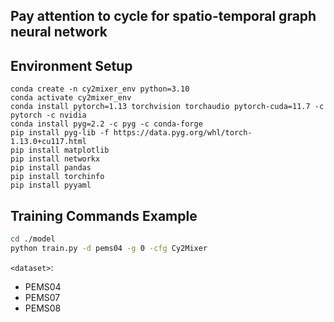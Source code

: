 ## Pay attention to cycle for spatio-temporal graph neural network

## Environment Setup

```
conda create -n cy2mixer_env python=3.10
conda activate cy2mixer_env
conda install pytorch=1.13 torchvision torchaudio pytorch-cuda=11.7 -c pytorch -c nvidia
conda install pyg=2.2 -c pyg -c conda-forge
pip install pyg-lib -f https://data.pyg.org/whl/torch-1.13.0+cu117.html
pip install matplotlib
pip install networkx
pip install pandas
pip install torchinfo
pip install pyyaml
```

## Training Commands Example

```bash
cd ./model
python train.py -d pems04 -g 0 -cfg Cy2Mixer
```

`<dataset>`:
- PEMS04
- PEMS07
- PEMS08

